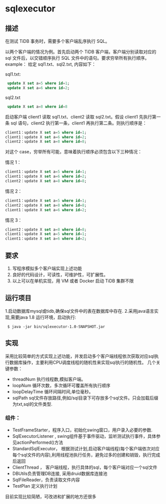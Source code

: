 # sqlexecutor
 

## 描述
在测试 TiDB 事务时，需要多个客户端乱序执行 SQL。

以两个客户端的情况为例。首先启动两个 TiDB 客户端，客户端分别读取对应的 sql 文件后，以交错顺序执行 SQL 文件中的语句。要求穷举所有执行顺序。
example：
给定 sql1.txt、sql2.txt, 内容如下：

sql1.txt:

```sql
 update X set a=5 where id=1;
 update X set a=6 where id=2;
```


sql2.txt
```sql
 update X set a=8 where id=8
```


启动客户端 client1 读取 sql1.txt、client2 读取 sql2.txt。假设 client1 先执行第一条 sql 语句，client2 执行第一条，client1 再执行第二条。则执行顺序是：

```sql
client1：update X set a=5 where id=1;
client1：update X set a=6 where id=2;
client2：update X set a=8 where id=8;
```

对这个 case，穷举所有可能，意味着执行顺序必须包含以下三种情况：

情况 1：
```sql
client1：update X set a=5 where id=1;
client1：update X set a=6 where id=2;
client2：update X set a=8 where id=8;
```

情况 2：
```sql
client1：update X set a=5 where id=1;
client2：update X set a=8 where id=8;
client1：update X set a=6 where id=2;
```

情况 3：
```sql
client2：update X set a=8 where id=8;
client1：update X set a=5 where id=1;
client1：update X set a=6 where id=2;
```

## 要求
1. 写程序模拟多个客户端实现上述功能
2. 良好的代码设计，可读性，可维护性，可扩展性。
3. 以上可以在单机实现，用 VM 或者 Docker 启动 TiDB 集群不限


## 运行项目
1.启动数据库mysql或tidb,确保sql文件中的表在数据库中存在.
2.采用java语言实现,需要java 1.8 运行环境，启动执行:

 ``` 
  $ java -jar bin/sqlexecutor-1.0-SNAPSHOT.jar 
```


## 实现

采用比较简单的方式实现上述功能，并发启动多个客户端线程依次获取对应sql执行数据库操作，主要利用CPU调度线程的随机性来实现sql执行的随机性。
几个关键参数：
 - threadNum       执行线程数,模拟客户端。
 - loopNum         循环次数，多次循环可覆盖所有执行顺序
 - loopDelayTime   循环间隔时间,单位毫秒。
 - sqlPath         sql文件存放路径,例如/sql目录下可存放多个sql文件。只会加载后缀为txt,sql的文件类型.
### 组件：
* TestFrameStarter，程序入口，初始化swing窗口，用户录入必要的参数.
* SqlExecutorListener , swing组件基于事件驱动，监听测试执行事件，具体参见actionPerformed()方法
* StandardSqlExecutor， 根据测试计划,启动客户端线程(每个客户端依次对应每个sql文件的内容),利用线程池执行任务，避免过多的创建和销毁，执行完成后返回
* ClientThread ， 客户端线程，执行具体的sql，每个客户端对应一个sql文件
* DBUtils负责管理DB连接, 采用druid数据库连接池
* SqlFileReader，负责读取文件内容
* TestPlan 定义执行计划

目前实现比较简陋，可改进和扩展的地方还很多
